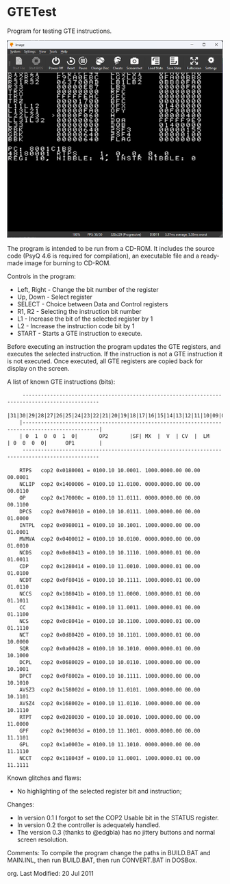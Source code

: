 # GTETest

Program for testing GTE instructions.

![gtetest_preview.png](gtetest_preview.png)

The program is intended to be run from a CD-ROM. It includes the source code (PsyQ 4.6 is required for compilation), an executable file and a ready-made image for burning to CD-ROM.

Controls in the program:
- Left, Right - Change the bit number of the register
- Up, Down - Select register
- SELECT - Choice between Data and Control registers
- R1, R2 - Selecting the instruction bit number
- L1 - Increase the bit of the selected register by 1
- L2 - Increase the instruction code bit by 1
- START - Starts a GTE instruction to execute.

Before executing an instruction the program updates the GTE registers, and executes the selected instruction. If the instruction is not a GTE instruction it is not executed. Once executed, all GTE registers are copied back for display on the screen.

A list of known GTE instructions (bits):

```
     -----------------------------------------------------------------------------------------------
    |31|30|29|28|27|26|25|24|23|22|21|20|19|18|17|16|15|14|13|12|11|10|09|08|07|06|05|04|03|02|01|00|
    |-----------------------------------------------------------------------------------------------|
    | 0  1  0  0  1  0|       OP2       |SF| MX  |  V  | CV  |  LM    | 0  0  0  0|      OP1        |
     -----------------------------------------------------------------------------------------------

    RTPS   cop2 0x0180001 = 0100.10 10.0001. 1000.0000.00 00.00 00.0001
    NCLIP  cop2 0x1400006 = 0100.10 11.0100. 0000.0000.00 00.00 00.0110
    OP     cop2 0x170000c = 0100.10 11.0111. 0000.0000.00 00.00 00.1100
    DPCS   cop2 0x0780010 = 0100.10 10.0111. 1000.0000.00 00.00 01.0000
    INTPL  cop2 0x0980011 = 0100.10 10.1001. 1000.0000.00 00.00 01.0001
    MVMVA  cop2 0x0400012 = 0100.10 10.0100. 0000.0000.00 00.00 01.0010
    NCDS   cop2 0x0e80413 = 0100.10 10.1110. 1000.0000.01 00.00 01.0011
    CDP    cop2 0x1280414 = 0100.10 11.0010. 1000.0000.01 00.00 01.0100
    NCDT   cop2 0x0f80416 = 0100.10 10.1111. 1000.0000.01 00.00 01.0110
    NCCS   cop2 0x108041b = 0100.10 11.0000. 1000.0000.01 00.00 01.1011
    CC     cop2 0x138041c = 0100.10 11.0011. 1000.0000.01 00.00 01.1100
    NCS    cop2 0x0c8041e = 0100.10 10.1100. 1000.0000.01 00.00 01.1110
    NCT    cop2 0x0d80420 = 0100.10 10.1101. 1000.0000.01 00.00 10.0000
    SQR    cop2 0x0a00428 = 0100.10 10.1010. 0000.0000.01 00.00 10.1000
    DCPL   cop2 0x0680029 = 0100.10 10.0110. 1000.0000.00 00.00 10.1001
    DPCT   cop2 0x0f8002a = 0100.10 10.1111. 1000.0000.00 00.00 10.1010
    AVSZ3  cop2 0x158002d = 0100.10 11.0101. 1000.0000.00 00.00 10.1101
    AVSZ4  cop2 0x168002e = 0100.10 11.0110. 1000.0000.00 00.00 10.1110
    RTPT   cop2 0x0280030 = 0100.10 10.0010. 1000.0000.00 00.00 11.0000
    GPF    cop2 0x190003d = 0100.10 11.1001. 0000.0000.00 00.00 11.1101
    GPL    cop2 0x1a0003e = 0100.10 11.1010. 0000.0000.00 00.00 11.1110
    NCCT   cop2 0x118043f = 0100.10 11.0001. 1000.0000.01 00.00 11.1111
```

Known glitches and flaws:
- No highlighting of the selected register bit and instruction;

Changes:
- In version 0.1 I forgot to set the COP2 Usable bit in the STATUS register.
- In version 0.2 the controller is adequately handled.
- The version 0.3 (thanks to @edgbla) has no jittery buttons and normal screen resolution.

Comments:
To compile the program change the paths in BUILD.BAT and MAIN.INL, then run BUILD.BAT, then run CONVERT.BAT in DOSBox.

org.
Last Modified: 20 Jul 2011
